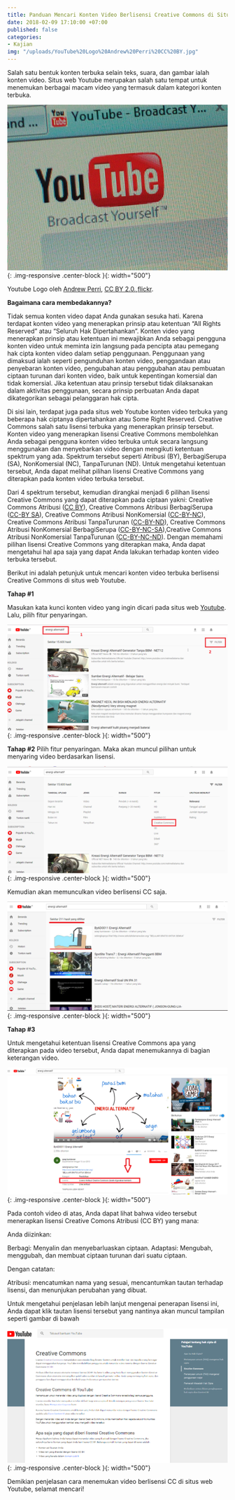 ```yaml
---
title: Panduan Mencari Konten Video Berlisensi Creative Commons di Situs Web Youtube
date: 2018-02-09 17:10:00 +07:00
published: false
categories:
- Kajian
img: "/uploads/YouTube%20Logo%20Andrew%20Perri%20CC%20BY.jpg"
---
```


Salah satu bentuk konten terbuka selain teks, suara, dan gambar ialah konten video. Situs web Youtube merupakan salah satu tempat untuk menemukan berbagai macam video yang termasuk dalam kategori konten terbuka.

![YouTube Logo Andrew Perri CC BY.jpg](/uploads/YouTube%20Logo%20Andrew%20Perri%20CC%20BY.jpg){: .img-responsive .center-block }{: width="500"}

Youtube Logo oleh [Andrew Perri](http://www.flickr.com/photos/cheesepuff/), [CC BY 2.0.](http://creativecommons.org/licenses/by/2.0/),[flickr](http://www.flickr.com/photos/cheesepuff/2406468228/in/photolist-4EDMaw-s7SFvu-dgDoTf-55gLyD-77TAQR-fmKE92-SWGxG8-6onadg-9itmQR-VTFGxQ-aTG8xX-7hbQMM-6PHmG9-7xht8k-bpkUfh-65nLCL-5ND1Lt-4zxoW6-5YPoCv-WRXiWN-7tMy7s-dC62ZR-7jJ8md-ejyQvD-cgE7ZE-5JAJdo-7jp42k-77NFJ2-9i2bCo-SftTDp-6B53Ja-94FeT8-2BPCeY-9Kz3Td-35PfXQ-6tRjru-3KLuR7-9GnLW7-4qyHTV-5HcZ9E-azTtkT-5JJLuN-77WXud-dofZVD-a2mBLG-8bjTQB-XpQzMX-nxUoke-dLgpAR-6NVeA7).

**Bagaimana cara membedakannya?**

Tidak semua konten video dapat Anda gunakan sesuka hati. Karena terdapat konten video  yang menerapkan prinsip atau ketentuan “All Rights Reserved” atau “Seluruh Hak Dipertahankan”. Konten video  yang menerapkan prinsip atau ketentuan ini mewajibkan Anda sebagai pengguna konten video untuk meminta izin langsung pada pencipta atau pemegang hak cipta konten video dalam setiap penggunaan. Penggunaan yang dimaksud ialah seperti pengunduhan konten video, penggandaan atau penyebaran konten video, pengubahan atau penggubahan atau pembuatan ciptaan turunan dari konten video, baik untuk kepentingan komersial dan tidak komersial. Jika ketentuan atau prinsip tersebut tidak dilaksanakan dalam aktivitas penggunaan, secara prinsip perbuatan Anda dapat dikategorikan sebagai pelanggaran hak cipta.

Di sisi lain, terdapat juga pada situs web Youtube konten video terbuka yang beberapa hak ciptanya dipertahankan atau Some Right Reserved. Creative Commons salah satu lisensi terbuka yang menerapkan prinsip tersebut. Konten video yang menerapkan lisensi Creative Commons membolehkan Anda sebagai pengguna konten video terbuka untuk secara langsung menggunakan dan menyebarkan video dengan mengikuti ketentuan spektrum yang ada. Spektrum tersebut seperti Atribusi (BY), BerbagiSerupa (SA), NonKomersial (NC), TanpaTurunan (ND). Untuk mengetahui ketentuan tersebut, Anda dapat melihat pilihan lisensi Creative Commons yang diterapkan pada konten video terbuka tersebut. 

Dari 4 spektrum tersebut, kemudian dirangkai menjadi 6 pilihan lisensi Creative Commons yang dapat diterapkan pada ciptaan yakni: Creative Commons Atribusi ([CC BY](http://creativecommons.org/licenses/by/4.0/deed.id)), Creative Commons Atribusi BerbagiSerupa ([CC-BY SA](http://creativecommons.org/licenses/by-sa/4.0/deed.id)),  Creative Commons Atribusi NonKomersial ([CC-BY-NC](http://creativecommons.org/licenses/by-nc/4.0/deed.id)), Creative Commons Atribusi TanpaTurunan ([CC-BY-ND](http://creativecommons.org/licenses/by-nd/4.0/deed.id)), Creative Commons Atribusi NonKomersial BerbagiSerupa ([CC-BY-NC-SA](http://creativecommons.org/licenses/by-nc-sa/4.0/deed.id)),Creative Commons Atribusi NonKomersial TanpaTurunan ([CC-BY-NC-ND](http://creativecommons.org/licenses/by-nc-nd/4.0/deed.id)). Dengan memahami pilihan lisensi Creative Commons yang diterapkan maka, Anda dapat mengetahui hal apa saja yang dapat Anda lakukan terhadap konten video terbuka tersebut. 

Berikut ini adalah petunjuk untuk mencari konten video terbuka berlisensi Creative Commons di situs web Youtube.

**Tahap #1**

Masukan kata kunci konten video yang ingin dicari  pada  situs web [Youtube](http:///www.youtube.com). Lalu, pilih fitur penyaringan.

![1.png](/uploads/1.png){: .img-responsive .center-block }{: width="500"}

**Tahap #2**
Pilih fitur penyaringan. Maka akan muncul pilihan untuk menyaring video berdasarkan lisensi.  

![2.png](/uploads/2.png){: .img-responsive .center-block }{: width="500"}

Kemudian akan memunculkan video berlisensi CC saja.

![3.png](/uploads/3.png){: .img-responsive .center-block }{: width="500"}

**Tahap #3**

Untuk mengetahui ketentuan lisensi Creative Commons apa yang diterapkan pada video tersebut, Anda dapat menemukannya di bagian keterangan video. 

![4.png](/uploads/4.png){: .img-responsive .center-block }{: width="500"}

Pada contoh video di atas, Anda dapat lihat bahwa video tersebut menerapkan lisensi Creative Comons Atribusi (CC BY) yang mana: 

Anda diizinkan:

Berbagi: Menyalin dan menyebarluaskan ciptaan.
Adaptasi: Mengubah, menggubah, dan membuat ciptaan turunan dari suatu ciptaan.

Dengan catatan:

Atribusi: mencatumkan nama yang sesuai, mencantumkan tautan terhadap lisensi, dan menunjukan perubahan yang dibuat.

Untuk mengetahui penjelasan lebih lanjut mengenai penerapan lisensi ini, Anda dapat klik tautan lisensi tersebut yang nantinya akan muncul tampilan seperti gambar di bawah

![5.png](/uploads/5.png){: .img-responsive .center-block }{: width="500"}

Demikian penjelasan cara menemukan video berlisensi CC di situs web Youtube, selamat mencari!
